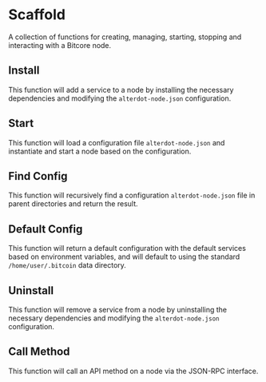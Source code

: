 # Scaffold
A collection of functions for creating, managing, starting, stopping and interacting with a Bitcore node.

## Install
This function will add a service to a node by installing the necessary dependencies and modifying the `alterdot-node.json` configuration.

## Start
This function will load a configuration file `alterdot-node.json` and instantiate and start a node based on the configuration.

## Find Config
This function will recursively find a configuration `alterdot-node.json` file in parent directories and return the result.

## Default Config
This function will return a default configuration with the default services based on environment variables, and will default to using the standard `/home/user/.bitcoin` data directory.

## Uninstall
This function will remove a service from a node by uninstalling the necessary dependencies and modifying the `alterdot-node.json` configuration.

## Call Method
This function will call an API method on a node via the JSON-RPC interface.
